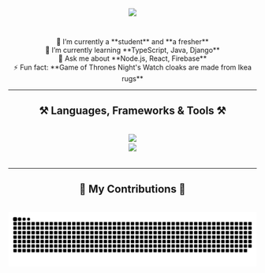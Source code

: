 <h1 align="center">
    <img src="https://readme-typing-svg.herokuapp.com/?font=Righteous&size=35&center=true&vCenter=true&width=500&height=70&duration=4000&lines=Hi+There!+👋;+I'm+Sayed+Anwar!;" />
</h1>

<br/>

<div align="center">
  🔭 I’m currently a **student** and **a fresher**<br>
  🌱 I’m currently learning **TypeScript, Java, Django**<br>
  💬 Ask me about **Node.js, React, Firebase**<br>
  ⚡ Fun fact: **Game of Thrones Night's Watch cloaks are made from Ikea rugs**<br>
</div>

<hr/>

<h2 align="center">⚒️ Languages, Frameworks & Tools ⚒️</h2>
<br/>
<div align="center">
   <img src="https://skillicons.dev/icons?i=react,bootstrap,html,css,vscode,github,figma,tailwind,redux,django" /><br/>
   <img src="https://skillicons.dev/icons?i=nodejs,python,javascript,express,firebase,mongodb,mysql" /><br/>
</div>

<br/>
<hr/>

<div align="center">
  <h2>🐍 My Contributions 🐍</h2>
  <br>
  <img alt="snake eating my contributions" src="https://raw.githubusercontent.com/salesp07/salesp07/output/github-contribution-grid-snake.svg" />
  <br/><br/><br/>
</div>
